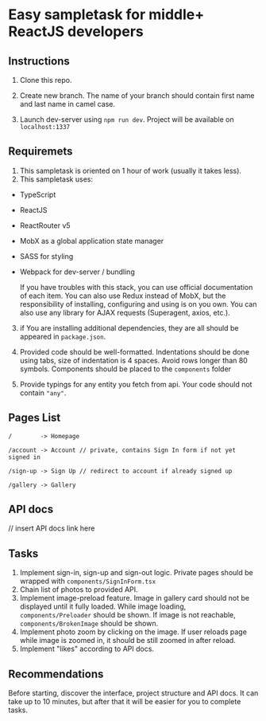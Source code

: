 # Easy sampletask for middle+ ReactJS developers

## Instructions
1. Clone this repo.

2. Create new branch. The name of your branch should contain first name and last name in camel case.

3. Launch dev-server using `npm run dev`. Project will be available on `localhost:1337`

## Requiremets
1. This sampletask is oriented on 1 hour of work (usually it takes less).
2. This sampletask uses:
 - TypeScript
 - ReactJS
 - ReactRouter v5
 - MobX as a global application state manager  
 - SASS for styling
 - Webpack for dev-server / bundling
   
   If you have troubles with this stack, you can use official documentation of each item. You can also use Redux instead of MobX, but the responsibility of installing, configuring and using is on you own. You can also use any library for AJAX requests (Superagent, axios, etc.).

3. if You are installing additional dependencies, they are all should be appeared in `package.json`.

3. Provided code should be well-formatted. Indentations should be done using tabs, size of indentation is 4 spaces. Avoid rows longer than 80 symbols. Components should be placed to the `components` folder
4. Provide typings for any entity you fetch from api. Your code should not contain `"any"`.

## Pages List
```
/        -> Homepage

/account -> Account // private, contains Sign In form if not yet signed in

/sign-up -> Sign Up // redirect to account if already signed up

/gallery -> Gallery
```

## API docs
// insert API docs link here

## Tasks
1. Implement sign-in, sign-up and sign-out logic. Private pages should be wrapped with `components/SignInForm.tsx`
2. Chain list of photos to provided API.
3. Implement image-preload feature. Image in gallery card should not be displayed until it fully loaded. While image loading, `components/Preloader` should be shown. If image is not reachable, `components/BrokenImage` should be shown.
4. Implement photo zoom by clicking on the image. If user reloads page while image is zoomed in, it should be still zoomed in after reload.
5. Implement "likes" according to API docs.

## Recommendations
Before starting, discover the interface, project structure and API docs. It can take up to 10 minutes, but after that it will be easier for you to complete tasks.